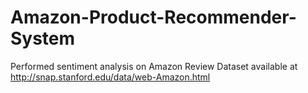 # Amazon-Product-Recommender-System
Performed sentiment analysis on Amazon Review Dataset available at http://snap.stanford.edu/data/web-Amazon.html
